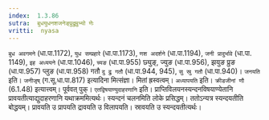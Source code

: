 ```yaml
---
index:  1.3.86
sutra:  बुधयुधनशजनेङ्प्रुद्रुम्रुभ्यो णेः
vritti:  nyasa
---
```


`बुध अवगमने` (धा.पा.1172), `युध सम्प्रहारे` (धा.पा.1173), `णश अदर्शने` (धा.पा.1194), `जनी प्रादुर्भावे` (धा.पा. 1149), `इह अध्ययने` (धा.पा.1046), `च्यङ` (धा.पा.955) छ्युङ्, ज्युङ (धा.पा.956), झयुङ प्रुङ (धा.पा.957) प्लुङ (धा.पा.958) गतौ `दु द्रु गतौ` (धा.पा.944, 945), `सु स्रु गतौ` (धा.पा.940)। `जनयति` इति। `जनीजृष्` (ग.सू.धा.पा.817) इत्यादिना मित्संज्ञा। मितां ह्रस्वत्वम्। `अध्यापयति` इति। `क्रीडजीनां णौ` (6.1.48) इत्यात्त्वम्। पूर्ववत् पुक्। `एतद्विषयाण्युदाहरणानि` इति। प्राप्तिविलयनस्यन्दनविषयाण्येतानि प्रावयतीत्याद्युदाहरणानि यथाक्रममित्यर्थः। स्यन्दनं चलनमिति लोके प्रसिद्धम्। ततोऽन्यत्र स्यन्दयतीति बोद्धयम्। प्रावयति उ प्रापयति द्रावयति उ विलापयति। स्रावयति उ स्यन्दयतीत्यर्थः।

